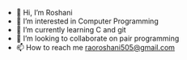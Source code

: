 - 👋 Hi, I’m Roshani
- 👀 I’m interested in Computer Programming  
- 🌱 I’m currently learning C and git
- 💞️ I’m looking to collaborate on pair programming
- 📫 How to reach me raoroshani505@gmail.com

<!---
roshanirao/roshanirao is a ✨ special ✨ repository because its `README.md` (this file) appears on your GitHub profile.
You can click the Preview link to take a look at your changes.
--->
